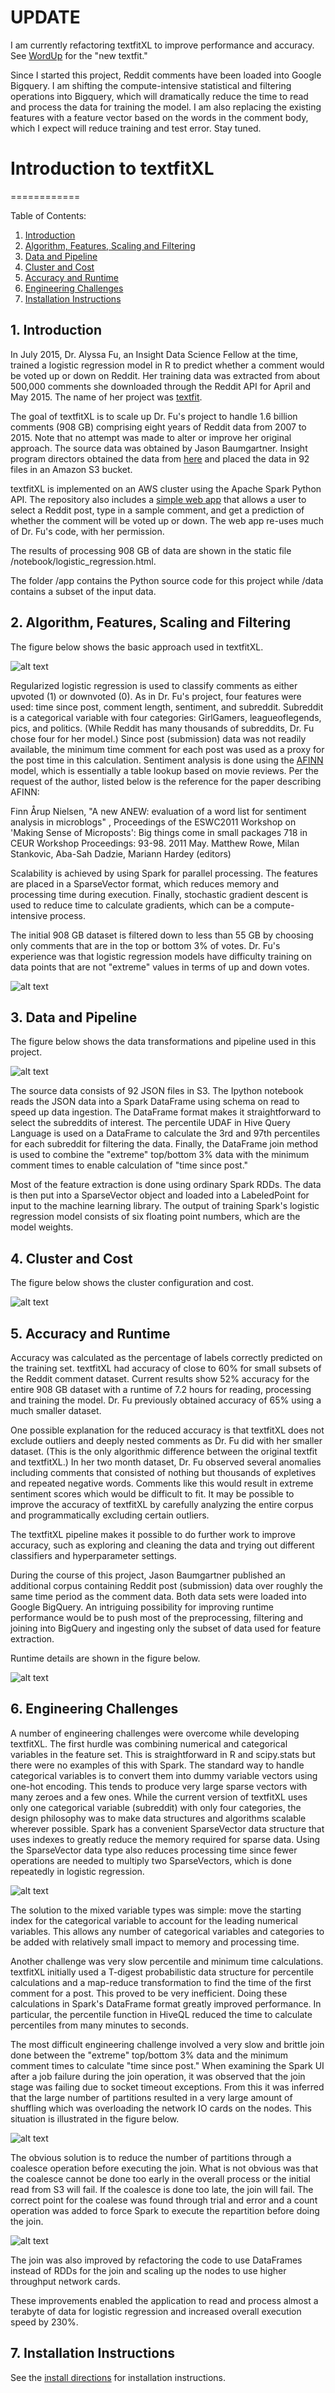 # UPDATE
I am currently refactoring textfitXL to improve performance and accuracy.  See [WordUp](https://github.com/jonneff/WordUp) for the "new textfit."  

Since I started this project, Reddit comments have been loaded into Google Bigquery.  I am shifting the compute-intensive statistical and filtering operations into Bigquery, which will dramatically reduce the time to read and process the data for training the model.  I am also replacing the existing features with a feature vector based on the words in the comment body, which I expect will reduce training and test error.  Stay tuned.  

# Introduction to textfitXL
============

Table of Contents:

1. [Introduction](README.md#1-introduction)
2. [Algorithm, Features, Scaling and Filtering](README.md#2-algo)
3. [Data and Pipeline](README.md#3-pipeline) 
4. [Cluster and Cost](README.md#4-cluster)
5. [Accuracy and Runtime](README.md#5-accuracy)
6. [Engineering Challenges](README.md#6-challenges)
7. [Installation Instructions](README.md#7-install)

## 1. Introduction

In July 2015, Dr. Alyssa Fu, an Insight Data Science Fellow at the time, trained a logistic regression model in R to predict whether a comment would be voted up or down on Reddit.  Her training data was extracted from about 500,000 comments she downloaded through the Reddit API for April and May 2015.  The name of her project was [textfit](https://github.com/alyssafu/Insight-Project).  

The goal of textfitXL is to scale up Dr. Fu's project to handle 1.6 billion comments (908 GB) comprising eight years of Reddit data from 2007 to 2015.  Note that no attempt was made to alter or improve her original approach.  The source data was obtained by Jason Baumgartner.  Insight program directors obtained the data from [here](https://archive.org/details/2015_reddit_comments_corpus) and placed the data in 92 files in an Amazon S3 bucket.  

textfitXL is implemented on an AWS cluster using the Apache Spark Python API.  The repository also includes a [simple web app](http://www.textfitxl.com/) that allows a user to select a Reddit post, type in a sample comment, and get a prediction of whether the comment will be voted up or down.  The web app re-uses much of Dr. Fu's code, with her permission.  

The results of processing 908 GB of data are shown in the static file /notebook/logistic_regression.html.  

The folder /app contains the Python source code for this project while /data contains a subset of the input data.

## 2. Algorithm, Features, Scaling and Filtering

The figure below shows the basic approach used in textfitXL.  

![alt text](img/algo.jpg "Algorithm, Features and Scaling")

Regularized logistic regression is used to classify comments as either upvoted (1) or downvoted (0).  As in Dr. Fu's project, four features were used:  time since post, comment length, sentiment, and subreddit.  Subreddit is a categorical variable with four categories:  GirlGamers, leagueoflegends, pics, and politics.  (While Reddit has many thousands of subreddits, Dr. Fu chose four for her model.)  Since post (submission) data was not readily available, the minimum time comment for each post was used as a proxy for the post time in this calculation.  Sentiment analysis is done using the [AFINN](https://github.com/fnielsen/afinn) model, which is essentially a table lookup based on movie reviews.  Per the request of the author, listed below is the reference for the paper describing AFINN:

Finn Årup Nielsen, "A new ANEW: evaluation of a word list for sentiment analysis in microblogs" , Proceedings of the ESWC2011 Workshop on 'Making Sense of Microposts': Big things come in small packages 718 in CEUR Workshop Proceedings: 93-98. 2011 May. Matthew Rowe, Milan Stankovic, Aba-Sah Dadzie, Mariann Hardey (editors)

Scalability is achieved by using Spark for parallel processing.  The features are placed in a SparseVector format, which reduces memory and processing time during execution.  Finally, stochastic gradient descent is used to reduce time to calculate gradients, which can be a compute-intensive process.  

The initial 908 GB dataset is filtered down to less than 55 GB by choosing only comments that are in the top or bottom 3% of votes.  Dr. Fu's experience was that logistic regression models have difficulty training on data points that are not "extreme" values in terms of up and down votes.  

![alt text](img/filter.jpg "Filter to Top/Bottom 3%")


## 3. Data and Pipeline

The figure below shows the data transformations and pipeline used in this project.  

![alt text](img/pipeline.jpg "Data and Pipeline")

The source data consists of 92 JSON files in S3.  The Ipython notebook reads the JSON data into a Spark DataFrame using schema on read to speed up data ingestion. The DataFrame format makes it straightforward to select the subreddits of interest.  The percentile UDAF in Hive Query Language is used on a DataFrame to calculate the 3rd and 97th percentiles for each subreddit for filtering the data.  Finally, the DataFrame join method is used to combine the "extreme" top/bottom 3% data with the minimum comment times to enable calculation of "time since post."  

Most of the feature extraction is done using ordinary Spark RDDs.  The data is then put into a SparseVector object and loaded into a LabeledPoint for input to the machine learning library.  The output of training Spark's logistic regression model consists of six floating point numbers, which are the model weights.     

## 4. Cluster and Cost

The figure below shows the cluster configuration and cost.  

![alt text](img/cost.jpg "Cluster and Cost")

## 5. Accuracy and Runtime

Accuracy was calculated as the percentage of labels correctly predicted on the training set.  textfitXL had accuracy of close to 60% for small subsets of the Reddit comment dataset.  Current results show 52% accuracy for the entire 908 GB dataset with a runtime of 7.2 hours for reading, processing and training the model.  Dr. Fu previously obtained accuracy of 65% using a much smaller dataset. 

One possible explanation for the reduced accuracy is that textfitXL does not exclude outliers and deeply nested comments as Dr. Fu did with her smaller dataset.  (This is the only algorithmic difference between the original textfit and textfitXL.)  In her two month dataset, Dr. Fu observed several anomalies including comments that consisted of nothing but thousands of expletives and repeated negative words.   Comments like this would result in extreme sentiment scores which would be difficult to fit.  It may be possible to improve the accuracy of textfitXL by carefully analyzing the entire corpus and programmatically excluding certain outliers.  

The textfitXL pipeline makes it possible to do further work to improve accuracy, such as exploring and cleaning the data and trying out different classifiers and hyperparameter settings.  

During the course of this project, Jason Baumgartner published an additional corpus containing Reddit post (submission) data over roughly the same time period as the comment data.  Both data sets were loaded into Google BigQuery.  An intriguing possibility for improving runtime performance would be to push most of the preprocessing, filtering and joining into BigQuery and ingesting only the subset of data used for feature extraction. 

Runtime details are shown in the figure below.

![alt text](img/runtime.jpg "Runtime")

## 6.  Engineering Challenges

A number of engineering challenges were overcome while developing textfitXL.  The first hurdle was combining numerical and categorical variables in the feature set.  This is straightforward in R and scipy.stats but there were no examples of this with Spark.  The standard way to handle categorical variables is to convert them into dummy variable vectors using one-hot encoding.  This tends to produce very large sparse vectors with many zeroes and a few ones.  While the current version of textfitXL uses only one categorical variable (subreddit) with only four categories, the design philosophy was to make data structures and algorithms scalable wherever possible.  Spark has a convenient SparseVector data structure that uses indexes to greatly reduce the memory required for sparse data.  Using the SparseVector data type also reduces processing time since fewer operations are needed to multiply two SparseVectors, which is done repeatedly in logistic regression.  

![alt text](img/mixed.jpg "Mixed Numerical and Categorical Variables")

The solution to the mixed variable types was simple:  move the starting index for the categorical variable to account for the leading numerical variables.  This allows any number of categorical variables and categories to be added with relatively small impact to memory and processing time.  

Another challenge was very slow percentile and minimum time calculations.  textfitXL initially used a T-digest probabilistic data structure for percentile calculations and a map-reduce transformation to find the time of the first comment for a post.  This proved to be very inefficient.  Doing these calculations in Spark's DataFrame format greatly improved performance.   In particular, the percentile function in HiveQL reduced the time to calculate percentiles from many minutes to seconds.  

The most difficult engineering challenge involved a very slow and brittle join done between the "extreme" top/bottom 3% data and the minimum comment times to calculate "time since post."  When examining the Spark UI after a job failure during the join operation, it was observed that the join stage was failing due to socket timeout exceptions.  From this it was inferred that the large number of partitions resulted in a very large amount of shuffling which was overloading the network IO cards on the nodes.  This situation is illustrated in the figure below.


![alt text](img/shuffle.jpg "Join is Long and Brittle Due to Shuffling")

The obvious solution is to reduce the number of partitions through a coalesce operation before executing the join.  What is not obvious was that the coalesce cannot be done too early in the overall process or the initial read from S3 will fail.  If the coalesce is done too late, the join will fail.  The correct point for the coalese was found through trial and error and a count operation was added to force Spark to execute the repartition before doing the join.  

![alt text](img/repartition.jpg "Repartitioning Improves Performance")

The join was also improved by refactoring the code to use DataFrames instead of RDDs for the join and scaling up the nodes to use higher throughput network cards.

These improvements enabled the application to read and process almost a terabyte of data for logistic regression and increased overall execution speed by 230%.

## 7.  Installation Instructions

See the [install directions](INSTALL.md) for installation instructions.  
